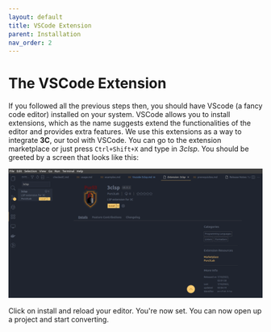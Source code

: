 ```yaml
---
layout: default
title: VSCode Extension
parent: Installation
nav_order: 2
---
```


# [](#header-1) The VSCode Extension

If you followed all the previous steps then, you should have VScode (a fancy code editor) installed on your system. VSCode allows you to install extensions, which as the name suggests extend the functionalities of the editor and provides extra features. We use this extensions as a way to integrate **3C**, our tool with VSCode. You can go to the extension marketplace or just press `Ctrl+Shift+X` and type in *3clsp*. You should be greeted by a screen that looks like this:

![](../../assets/images/extension-landing.png)

Click on install and reload your editor. You're now set. You can now open up a project and start converting.